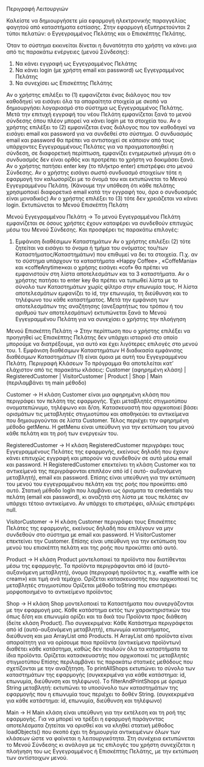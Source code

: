 Περιγραφή Λειτουργιών

Καλείστε να δημιουργήσετε μία εφαρμογή ηλεκτρονικής παραγγελίας φαγητού από
καταστήματα εστίασης. Στην εφαρμογή εξυπηρετούνται 2 τύποι πελατών: ο Εγγεγραμμένος Πελάτης και ο
Επισκέπτης Πελάτης.

Όταν το σύστημα εκκινείται δίνεται η δυνατότητα στο χρήστη να κάνει μια από τις
παρακάτω ενέργειες (μενού Σύνδεσης):
1. Να κάνει εγγραφή ως Εγγεγραμμένος Πελάτης
2. Να κάνει login (με χρήστη email και password) ως Εγγεγραμμένος Πελάτης
3. Να συνεχίσει ως Επισκέπτης Πελάτης

Αν ο χρήστης επιλέξει το (1) εμφανίζεται ένας διάλογος που τον καθοδηγεί να εισάγει όλα
τα απαραίτητα στοιχεία με σκοπό να δημιουργήσει λογαριασμό στο σύστημα ως
Εγγεγραμμένος Πελάτης. Μετά την επιτυχή εγγραφή του νέου Πελάτη εμφανίζεται ξανά το
μενού σύνδεσης όπου πλέον μπορεί να κάνει login με τα στοιχεία του.
Αν ο χρήστης επιλέξει το (2) εμφανίζεται ένας διάλογος που τον καθοδηγεί να εισάγει email
και password για να συνδεθεί στο σύστημα. Ο συνδυασμός email και password θα πρέπει
να αντιστοιχεί σε κάποιον από τους υπάρχοντες Εγγεγραμμένους Πελάτες για να
πραγματοποιηθεί η σύνδεση, σε διαφορετική περίπτωση, εμφανίζει ενημερωτικό μήνυμα
ότι ο συνδυασμός δεν είναι ορθός και προτρέπει το χρήστη να δοκιμάσει ξανά. Αν ο
χρήστης πατήσει enter key (το πλήκτρο enter) επιστρέφει στο μενού Σύνδεσης. Αν ο
χρήστης εισάγει σωστό συνδυασμό στοιχείων τότε η εφαρμογή τον καλωσορίζει με το
όνομά του και εκτυπώνεται το Μενού Εγγεγραμμένου Πελάτη. (Κάνουμε την υπόθεση ότι
κάθε πελάτης χρησιμοποιεί διαφορετικό email κατά την εγγραφή του, άρα ο συνδυασμός
είναι μοναδικός)
Αν ο χρήστης επιλέξει το (3) τότε δεν χρειάζεται να κάνει login. Εκτυπώνεται το Μενού
Επισκέπτη Πελάτη

Μενού Εγγεγραμμένου Πελάτη -> 
Το μενού Εγγεγραμμένου Πελάτη εμφανίζεται σε όσους χρήστες έχουν καταφέρει να
συνδεθούν επιτυχώς μέσω του Μενού Σύνδεσης. Και προσφέρει τις παρακάτω επιλογές:
1. Εμφάνιση διαθέσιμων Καταστημάτων
Αν ο χρήστης επιλέξει (2) τότε ζητείται να εισάγει το όνομα ή τμήμα του ονόματος του/των
Καταστήματος/Καταστημάτων) που επιθυμεί να δει τα στοιχεία. Π.χ. αν το σύστημα
υπάρχουν τα καταστήματα «Happy Coffee» , «CoffeMania» και «coffeAnytime»και ο
χρήσης εισάγει «cof» θα πρέπει να εμφανιστούν στη λίστα αποτελεσμάτων και τα 3
καταστήματα. Αν ο χρήστης πατήσει το enter key θα πρέπει να τυπωθεί λίστα με το σύνολο των
Καταστημάτων χωρίς φίλτρο στην επωνυμία τους.
Η λίστα αποτελεσμάτων εμφανίζει το id, την επωνυμία, τη διεύθυνση και το τηλέφωνο του
κάθε καταστήματος.
Μετά την εμφάνιση των αποτελεσμάτων της αναζήτησης (ανεξαρτήτως του τρόπου ή του
αριθμού των αποτελεσμάτων) εκτυπώνεται ξανά το Μενού Εγγεγραμμένου Πελάτη για να
συνεχίσει ο χρήστης την πλοήγηση 

Μενού Επισκέπτη Πελάτη -> 
Στην περίπτωση που ο χρήστης επιλέξει να προηγηθεί ως Επισκέπτης Πελάτης δεν υπάρχει
ιστορικό στο οποίο μπορούμε να διατρέξουμε, για αυτό και έχει λιγότερες επιλογές στο
μενού του. 1. Εμφάνιση διαθέσιμων Καταστημάτων
Η διαδικασία εμφάνισης διαθέσιμων Καταστημάτων (1) είναι όμοια με αυτή του
Εγγεγραμμένου Πελάτη. Περιγραφή Κλάσεων
Το πρόγραμμα θα αποτελείται κατ’ ελάχιστον από τις παρακάτω κλάσεις:  Customer (αφηρημένη κλάση) | RegisteredCustomer | VisitorCustomer | Product | Shop | Main (περιλαμβάνει τη main μέθοδο)
 
Customer -> 
H κλάση Customer είναι μια αφηρημένη κλάση που περιγράφει τον πελάτη της εφαρμογής. Έχει μεταβλητές στιγμιοτύπου ονοματεπώνυμο, τηλέφωνο και δ/ση. Κατασκευαστή που αρχικοποιεί βάσει ορισμάτων τις μεταβλητές στιγμιοτύπου και
αποθηκεύει τα αντικείμενα που δημιουργούνται σε λίστα Customer. Τέλος περιέχει την αφηρημένη μέθοδο getMenu. Η getMenu είναι υπεύθυνη για την
εκτύπωση του μενού κάθε πελάτη και τη ροή των ενεργειών του.

RegisteredCustomer -> 
H κλάση RegisteredCustomer περιγράφει τους Εγγεγραμμένους Πελάτες της εφαρμογής, εκείνους δηλαδή που έχουν κάνει επιτυχώς εγγραφή και μπορούν να συνδεθούν σε αυτό
μέσω email και password. Η RegisteredCustomer επεκτείνει τη κλάση Customer και τα αντικείμενά της περιγράφονται επιπλέον από id ( αυτό- αυξανόμενη μεταβλητή), email και password. Επίσης είναι υπεύθυνη για την εκτύπωση του μενού του εγγεγραμμένου πελάτη και της
ροής που προκύπτει από αυτό. Στατική μέθοδο logIn που λαμβάνει ως όρισματα τα credentials του πελάτη (email και
password), κι αναζητά στη λίστα με τους πελάτες αν υπάρχει τέτοιο αντικείμενο. Αν υπάρχει το επιστρέφει, αλλιώς επιστρέφει null.

VisitorCustomer -> 
H κλάση Customer περιγράφει τους Επισκέπτες Πελάτες της εφαρμογής, εκείνους δηλαδή
που επιλέγουν να μην συνδεθούν στο σύστημα με email και password. Η VisitorCustomer επεκτείνει την Customer.  Επίσης είναι υπεύθυνη για την εκτύπωση του μενού του επισκέπτη πελάτη και της ροής που προκύπτει από αυτό.

Product -> 
Η κλάση Product μοντελοποιεί τα προϊόντα που διατίθενται μέσω της εφαρμογής. Τα προϊόντα περιγράφονται από id (αυτό-αυξανόμενη μεταβλητή), όνομα (περιγραφή
προϊόντος π.χ. «waffle with ice cream») και τιμή ανά τεμάχιο. Ορίζεται κατασκευαστής που αρχικοποιεί τις μεταβλητές στιγμιοτύπου
Ορίζεται μέθοδο toString που επιστρέφει μορφοποιημένο το αντικείμενο προϊόντος

Shop -> 
Η κλάση Shop μοντελοποιεί τα Καταστήματα που συνεργάζονται με την εφαρμογή μας.
Κάθε κατάστημα εκτός των χαρακτηριστικών του όπως δ/ση και επωνυμία ορίζει και τα δικά του Προϊόντα προς διάθεση (δείτε κλάση Product). Πιο συγκεκριμένα: Κάθε Κατάστημα περιγράφεται από id (αυτό-αυξανόμενη μεταβλητή), επωνυμία καταστήματος, διεύθυνση και μια ArrayList από Products. H ArrayList από προϊόντα είναι απαραίτητη για να ορίσουμε ποια προϊόντα (αντικείμενα προϊόντων) διαθέτει κάθε κατάστημα, καθώς δεν πουλούν όλα τα καταστήματα τα ίδια προϊόντα. Ορίζεται κατασκευαστής που αρχικοποιεί τις μεταβλητές στιγμιοτύπου Επίσης περιλαμβάνει τις παρακάτω στατικές μεθόδους που σχετίζονται με την αναζήτηση. Το printAllShops εκτυπώνει το σύνολο των καταστημάτων της εφαρμογής
(συγκεκριμένα για κάθε κατάστημα: id, επωνυμία, διεύθυνση και τηλέφωνο). Τo filterAndPrintShops με όρισμα String μεταβλητή: εκτυπώνει το υποσύνολο των
καταστημάτων της εφαρμογής που η επωνυμία τους περιέχει το δοθέν String. (συγκεκριμένα για κάθε κατάστημα: id, επωνυμία, διεύθυνση και τηλέφωνο)

Main -> 
H Main κλάση είναι υπεύθυνη για την εκτέλεση και τη ροή της εφαρμογής. Για να μπορεί να τρέξει η εφαρμογή παράγοντας αποτελέσματα ζητείται να ορισθεί και να κληθεί στατική
μέθοδος loadObjects() που σκοπό έχει τη δημιουργία αντικειμένων όλων των κλάσεων ώστε να φαίνεται η λειτουργικότητα. Στη συνέχεια εκτυπώνεται το Μενού Σύνδεσης κι ανάλογα με τις επιλογές του χρήστη συνεχίζεται η πλοήγηση του ως Εγγεγραμμένος ή Επισκέπτης Πελάτης, με την εκτύπωση των αντίστοιχων μενού.
